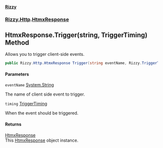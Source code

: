 #### [Rizzy](index 'index')
### [Rizzy.Http](Rizzy.Http 'Rizzy.Http').[HtmxResponse](Rizzy.Http.HtmxResponse 'Rizzy.Http.HtmxResponse')

## HtmxResponse.Trigger(string, TriggerTiming) Method

Allows you to trigger client-side events.

```csharp
public Rizzy.Http.HtmxResponse Trigger(string eventName, Rizzy.TriggerTiming timing=Rizzy.TriggerTiming.Default);
```
#### Parameters

<a name='Rizzy.Http.HtmxResponse.Trigger(string,Rizzy.TriggerTiming).eventName'></a>

`eventName` [System.String](https://docs.microsoft.com/en-us/dotnet/api/System.String 'System.String')

The name of client side event to trigger.

<a name='Rizzy.Http.HtmxResponse.Trigger(string,Rizzy.TriggerTiming).timing'></a>

`timing` [TriggerTiming](Rizzy.TriggerTiming 'Rizzy.TriggerTiming')

When the event should be triggered.

#### Returns
[HtmxResponse](Rizzy.Http.HtmxResponse 'Rizzy.Http.HtmxResponse')  
This [HtmxResponse](Rizzy.Http.HtmxResponse 'Rizzy.Http.HtmxResponse') object instance.